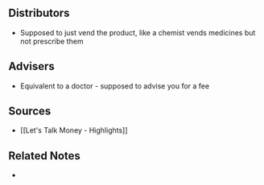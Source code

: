 ## Distributors
- Supposed to just vend the product, like a chemist vends medicines but not prescribe them

## Advisers
- Equivalent to a doctor - supposed to advise you for a fee

## Sources
- [[Let's Talk Money - Highlights]]

## Related Notes
- 